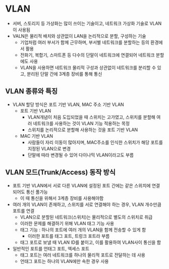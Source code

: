 # VLAN
- 서버, 스토리지 등 가상화는 많이 쓰이는 기술이고, 네트워크 가상화 기술로 VLAN이 사용됨
- VALN은 물리적 배치와 상관없이 LAN을 논리적으로 분할, 구성하는 기술
	- 기업처럼 여러 부서가 함께 근무하며, 부서별 네트워크를 분할하는 등의 환경에서 활용
	- 전화기, 복합기, 스마트폰 등 다수의 단말이 네트워크에 연결되어 네트워크 분할에도 사용
	- VLAN을 사용하면 네트워크 물리적 구성과 상관없이 네트워크를 분리할 수 있고, 분리된 단말 간에 3계층 장비를 통해 통신

## VLAN 종류와 특징
- VLAN 할당 방식은 포트 기반 VLAN, MAC 주소 기반 VLAN
	- 포트 기반 VLAN
		- VLAN개념이 처음 도입되었을 때 스위치는 고가였고, 스위치를 분할해 여러 네트워크를 사용하는 것이 VLAN 기능 적용하는 목정
		- 스위치를 논리적으로 분할해 사용하는 것을 포트 기반 VLAN
	- MAC 기반 VLAN
		- 사람들이 자리 이동이 많아지며, MAC주소를 인식한 스위치가 해당 포트를 지정된 VLAN으로 변경
		- 단말에 따라 변경될 수 있어 다이나믹 VLAN이라고도 부름

## VLAN 모드(Trunk/Access) 동작 방식
- 포트 기반 VLAN에서 서로 다른 VLAN에 설정된 포트 간에는 같은 스위치에 연결 되어도 통신 풀가능
	- 이 때 통신을 위해서 3계층 장비를 사용해야함
- 여러 개의 VLAN이 존재하고, 스위치를 서로 연결해야 하는 경우, VLAN 개수만큼 포트를 연결
	- VLAN으로 분할된 네트워크(스위치)는 물리적으로 별도의 스위치로 취급
	- 이러한 문제를 해결하기 위해 VLAN 태그 기능 사용
	- 태그 기능 : 하나의 포트에 여러 개의 VLAN을 함께 전송할 수 있게 함
		- 이러한 포트를 태그 포트, 트렁크 포트라 부름
	- 태그 포트로 보낼 때 VLAN ID를 붙이고, 이를 활용하여 VLAN사이 통신을 함
- 일반적인 포트를 언태그 포트, 엑세스 포트
	- 태그 포트는 여러 네트워크를 하나의 물리적 포트로 전달하는 데 사용
	- 언태그 포트는 하나의 VLAN에만 속한 경우 사용